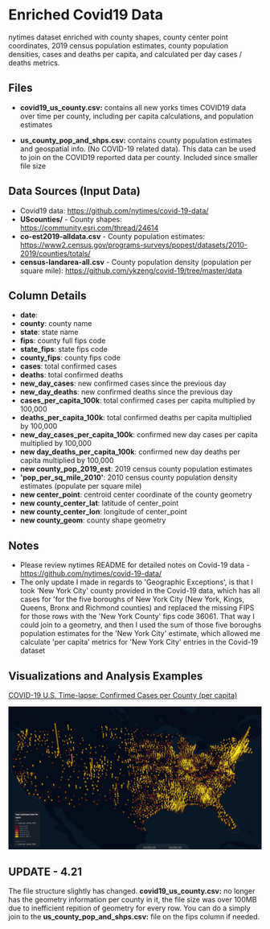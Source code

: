 # Enriched Covid19 Data

nytimes dataset enriched with county shapes, county center point coordinates, 2019 census population estimates, county population densities, cases and deaths per capita, and calculated per day cases / deaths metrics.

## Files
- **covid19_us_county.csv:** contains all new yorks times COVID19 data over time per county, including per capita calculations, and population estimates

- **us_county_pop_and_shps.csv:** contains county population estimates and geospatial info. (No COVID-19 related data). This data can be used to join on the COVID19 reported data per county. Included since smaller file size

## Data Sources (Input Data)
- Covid19 data: https://github.com/nytimes/covid-19-data/
- **UScounties/** - County shapes: https://community.esri.com/thread/24614
- **co-est2019-alldata.csv** - County population estimates: https://www2.census.gov/programs-surveys/popest/datasets/2010-2019/counties/totals/
- **census-landarea-all.csv** - County population density (population per square mile): https://github.com/ykzeng/covid-19/tree/master/data


## Column Details
- **date**: 
- **county**: county name
- **state**: state name
- **fips**: county full fips code
- **state_fips**: state fips code
- **county_fips**: county fips code
- **cases**: total confirmed cases
- **deaths**: total confirmed deaths
- **new_day_cases**: new confirmed cases since the previous day
- **new_day_deaths**: new confirmed deaths since the previous day
- **cases_per_capita_100k**: total confirmed cases per capita multiplied by 100,000
- **deaths_per_capita_100k**: total confirmed deaths per capita multiplied by 100,000 
- **new_day_cases_per_capita_100k**: confirmed new day cases per capita multiplied by 100,000
- **new day_deaths_per_capita_100k**: confirmed new day deaths per capita multiplied by 100,000
- **new county_pop_2019_est**: 2019 census county population estimates
- **'pop_per_sq_mile_2010'**: 2010 census county population density estimates (populate per square mile)
- **new center_point**: centroid center coordinate of the county geometry 
- **new county_center_lat**: latitude of center_point
- **new county_center_lon**: longitude of center_point
- **new county_geom**: county shape geometry

## Notes
- Please review nytimes README for detailed notes on Covid-19 data - https://github.com/nytimes/covid-19-data/
- The only update I made in regards to 'Geographic Exceptions', is that I took 'New York City' county provided in the Covid-19 data, which has all cases for 'for the five boroughs of New York City (New York, Kings, Queens, Bronx and Richmond counties) and replaced the missing FIPS for those rows with the 'New York County' fips code 36061. That way  I could join to a geometry, and then I used the sum of those five boroughs population estimates for the 'New York City' estimate, which allowed me calculate 'per capita' metrics for  'New York City' entries in the Covid-19 dataset

## Visualizations and Analysis Examples

[COVID-19 U.S. Time-lapse: Confirmed Cases per County (per capita)](https://www.reddit.com/r/dataisbeautiful/comments/fxqh6u/oc_covid19_us_timelapse_confirmed_cases_per/)

![](example_viz/covid-cases-final-04-06.gif)



## UPDATE - 4.21

The file structure slightly has changed. **covid19_us_county.csv:** no longer has the geometry information per county in it, the file size was over 100MB due to inefficient repition of geometry for every row. You can do a simply join to the **us_county_pop_and_shps.csv:** file on the fips column if needed.
